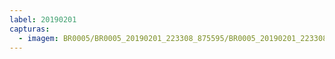 ```yaml
---
label: 20190201
capturas:
  - imagem: BR0005/BR0005_20190201_223308_875595/BR0005_20190201_223308_875595_stack_1_meteors.jpg
---
```

